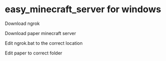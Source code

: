 # easy_minecraft_server for windows

Download ngrok

Download paper minecraft server


Edit ngrok.bat to the correct location

Edit paper to correct folder

